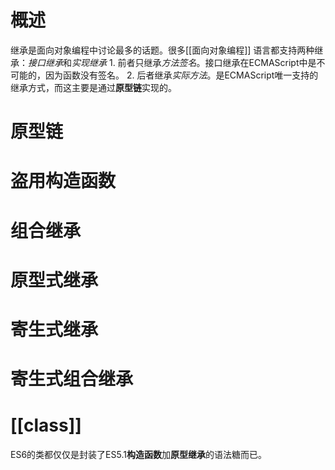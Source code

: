 # 概述
继承是面向对象编程中讨论最多的话题。很多[[面向对象编程]] 语言都支持两种继承：*接口继承*和*实现继承*
	1. 前者只继承*方法签名*。接口继承在ECMAScript中是不可能的，因为函数没有签名。
	2. 后者继承*实际方法*。是ECMAScript唯一支持的继承方式，而这主要是通过**原型链**实现的。
# 原型链
# 盗用构造函数
# 组合继承
# 原型式继承
# 寄生式继承
# 寄生式组合继承
# [[class]] 
ES6的类都仅仅是封装了ES5.1**构造函数**加**原型继承**的语法糖而已。